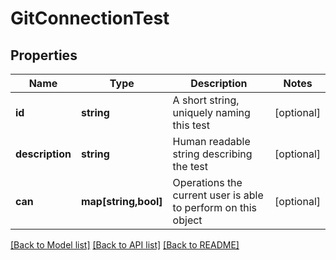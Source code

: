 # GitConnectionTest

## Properties
Name | Type | Description | Notes
------------ | ------------- | ------------- | -------------
**id** | **string** | A short string, uniquely naming this test | [optional] 
**description** | **string** | Human readable string describing the test | [optional] 
**can** | **map[string,bool]** | Operations the current user is able to perform on this object | [optional] 

[[Back to Model list]](../README.md#documentation-for-models) [[Back to API list]](../README.md#documentation-for-api-endpoints) [[Back to README]](../README.md)


